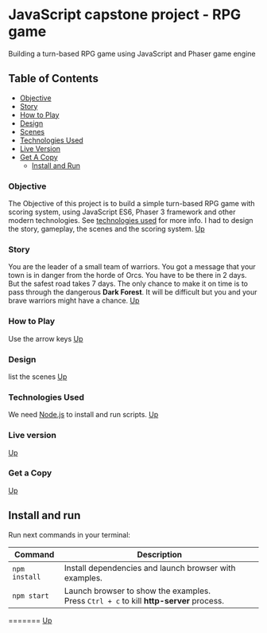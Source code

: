 # JavaScript capstone project - RPG game

Building a turn-based RPG game using JavaScript and Phaser game engine

## Table of Contents

- [Objective](#Objective)
- [Story](#Story)
- [How to Play](#How-to-Play)
- [Design](#Design)
- [Scenes](#Scenes)
- [Technologies Used](#Technologies-Used)
- [Live Version](#Live-version)
- [Get A Copy](#Get-A-Copy)
  - [Install and Run](#Install-and-run)

### Objective
The Objective of this project is to build a simple turn-based RPG game with scoring system, using JavaScript ES6, Phaser 3 framework and other modern technologies. See [technologies used](#Technologies-Used) for more info. I had to design the story, gameplay, the scenes and the scoring system.
[Up](#Table-of-Contents)

### Story
You are the leader of a small team of warriors. You got a message that your town is in danger from the horde of Orcs. You have to be there in 2 days. But the safest road takes 7 days. The only chance to make it on time is to pass through the dangerous **Dark Forest**. It will be difficult but you and your brave warriors might have a chance. 
[Up](#Table-of-Contents)

### How to Play
Use the arrow keys
[Up](#Table-of-Contents)
### Design
list the scenes
[Up](#Table-of-Contents)
### Technologies Used

We need [Node.js](https://nodejs.org) to install and run scripts.
[Up](#Table-of-Contents)
### Live version
[Up](#Table-of-Contents)
### Get a Copy
[Up](#Table-of-Contents)

## Install and run

Run next commands in your terminal:

| Command       | Description                                                                                 |
| ------------- | ------------------------------------------------------------------------------------------- |
| `npm install` | Install dependencies and launch browser with examples.                                      |
| `npm start`   | Launch browser to show the examples. <br> Press `Ctrl + c` to kill **http-server** process. |

=======
[Up](#Table-of-Contents)
